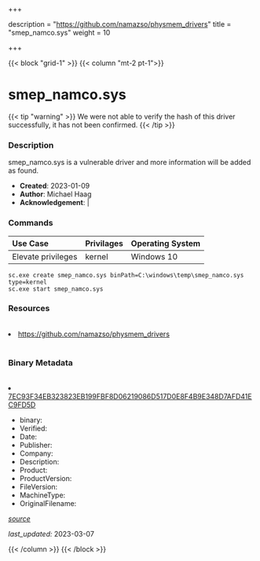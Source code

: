 +++

description = "https://github.com/namazso/physmem_drivers"
title = "smep_namco.sys"
weight = 10

+++


{{< block "grid-1" >}}
{{< column "mt-2 pt-1">}}




# smep_namco.sys 


{{< tip "warning" >}}
We were not able to verify the hash of this driver successfully, it has not been confirmed.
{{< /tip >}}




### Description


smep_namco.sys is a vulnerable driver and more information will be added as found.


- **Created**: 2023-01-09
- **Author**: Michael Haag
- **Acknowledgement**:  | [](https://twitter.com/)

### Commands

| Use Case | Privilages | Operating System | 
|:---- | ---- | ---- |
| Elevate privileges | kernel | Windows 10 |

```
sc.exe create smep_namco.sys binPath=C:\windows\temp\smep_namco.sys type=kernel
sc.exe start smep_namco.sys
```

### Resources
<br>


<li><a href=" https://github.com/namazso/physmem_drivers"> https://github.com/namazso/physmem_drivers</a></li>


<br>


### Binary Metadata
<br>



<li><a href="https://www.virustotal.com/gui/file/7EC93F34EB323823EB199FBF8D06219086D517D0E8F4B9E348D7AFD41EC9FD5D">7EC93F34EB323823EB199FBF8D06219086D517D0E8F4B9E348D7AFD41EC9FD5D</a></li>



- binary: 
- Verified: 
- Date: 
- Publisher: 
- Company: 
- Description: 
- Product: 
- ProductVersion: 
- FileVersion: 
- MachineType: 
- OriginalFilename: 

[*source*](https://github.com/magicsword-io/LOLDrivers/tree/main/yaml/smep_namco.sys.yml)

*last_updated:* 2023-03-07


{{< /column >}}
{{< /block >}}
